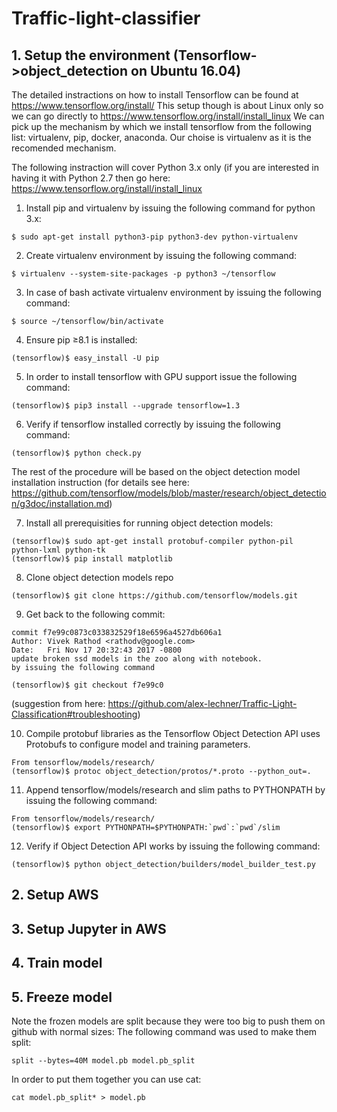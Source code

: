 # Traffic-light-classifier


## 1. Setup the environment (Tensorflow->object_detection on Ubuntu 16.04)

The detailed instractions on how to install Tensorflow can be found at https://www.tensorflow.org/install/
This setup though is about Linux only so we can go directly to https://www.tensorflow.org/install/install_linux
We can pick up the mechanism by which we install tensorflow from the following list: virtualenv, pip, docker, anaconda.
Our choise is virtualenv as it is the recomended mechanism. 

The following instraction will cover Python 3.x only (if you are interested in having it with Python 2.7 then go here: https://www.tensorflow.org/install/install_linux

1) Install pip and virtualenv by issuing the following command for python 3.x:
```
$ sudo apt-get install python3-pip python3-dev python-virtualenv
```
2) Create virtualenv environment by issuing the following command:
```
$ virtualenv --system-site-packages -p python3 ~/tensorflow
```
3) In case of bash activate virtualenv environment by issuing the following command:
```
$ source ~/tensorflow/bin/activate
```
4) Ensure pip ≥8.1 is installed:
```
(tensorflow)$ easy_install -U pip
```
5) In order to install tensorflow with GPU support issue the following command:
```
(tensorflow)$ pip3 install --upgrade tensorflow=1.3
```
6) Verify if tensorflow installed correctly by issuing the following command:
```
(tensorflow)$ python check.py
```
The rest of the procedure will be based on the object detection model installation instruction (for details see here: https://github.com/tensorflow/models/blob/master/research/object_detection/g3doc/installation.md)

7) Install all prerequisities for running object detection models: 
```
(tensorflow)$ sudo apt-get install protobuf-compiler python-pil python-lxml python-tk
(tensorflow)$ pip install matplotlib
```
8) Clone object detection models repo
```
(tensorflow)$ git clone https://github.com/tensorflow/models.git
```
9) Get back to the following commit:
```
commit f7e99c0873c033832529f18e6596a4527db606a1
Author: Vivek Rathod <rathodv@google.com>
Date:   Fri Nov 17 20:32:43 2017 -0800
update broken ssd models in the zoo along with notebook.
by issuing the following command
```
```
(tensorflow)$ git checkout f7e99c0
```
(suggestion from here: https://github.com/alex-lechner/Traffic-Light-Classification#troubleshooting)

10) Compile protobuf libraries as the Tensorflow Object Detection API uses Protobufs to configure model and training 
parameters.
```
From tensorflow/models/research/
(tensorflow)$ protoc object_detection/protos/*.proto --python_out=.
```
11) Append tensorflow/models/research and slim paths to PYTHONPATH by issuing the following command: 
```
From tensorflow/models/research/
(tensorflow)$ export PYTHONPATH=$PYTHONPATH:`pwd`:`pwd`/slim
```
12) Verify if Object Detection API works by issuing the following command:
```
(tensorflow)$ python object_detection/builders/model_builder_test.py
```
## 2. Setup AWS
## 3. Setup Jupyter in AWS
## 4. Train model
## 5. Freeze model

Note the frozen models are split because they were too big to push them on github with normal sizes:
The following command was used to make them split:
```
split --bytes=40M model.pb model.pb_split
```
In order to put them together you can use cat:
```
cat model.pb_split* > model.pb
```
